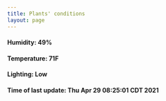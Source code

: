 ```yaml
---
title: Plants' conditions
layout: page
---
```



#### Humidity: 49%
#### Temperature: 71F
#### Lighting: Low
#### Time of last update: Thu Apr 29 08:25:01 CDT 2021
